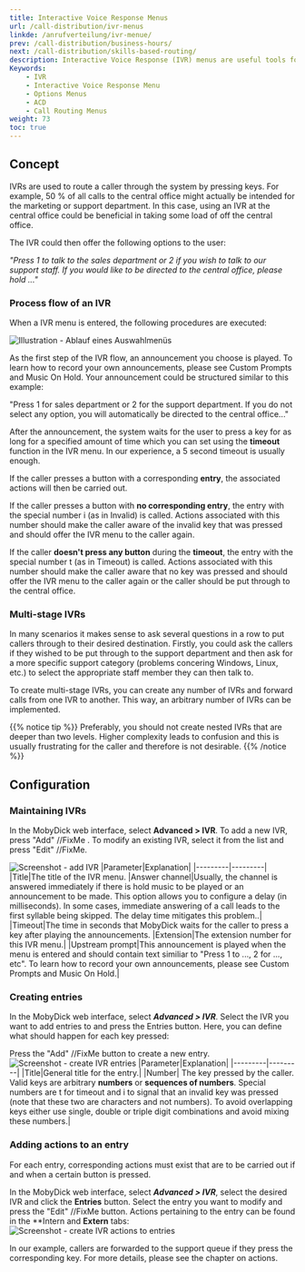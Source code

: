 ```yaml
---
title: Interactive Voice Response Menus
url: /call-distribution/ivr-menus
linkde: /anrufverteilung/ivr-menue/
prev: /call-distribution/business-hours/
next: /call-distribution/skills-based-routing/
description: Interactive Voice Response (IVR) menus are useful tools for ensuring that callers are routed more effectively and more quickly to the right agent, department or contact by providing callers with a set of options to choose from to qualify the reason for their call.
Keywords: 
    - IVR
    - Interactive Voice Response Menu
    - Options Menus
    - ACD
    - Call Routing Menus
weight: 73
toc: true
---
```



## Concept

IVRs are used to route a caller through the system by pressing keys. For example, 50 % of all calls to the central office might actually be intended for the marketing or support department. In this case, using an IVR at the central office could be beneficial in taking some load of off the central office.

The IVR could then offer the following options to the user:

*"Press 1 to talk to the sales department or 2 if you wish to talk to our support staff. If you would like to be directed to the central office, please hold ..."*

### Process flow of an IVR

When a IVR menu is entered, the following procedures are executed:

![Illustration - Ablauf eines Auswahlmenüs](../../images/ivr_ablauf.png?width=90% "Ablauf eines Auswahlmenüs")

As the first step of the IVR flow, an announcement you choose is played. To learn how to record your own announcements, please see Custom Prompts and Music On Hold. Your announcement could be structured similar to this example:
 
 "Press 1 for sales department or 2 for the support department. If you do not select any option, you will automatically be directed to the central office..."

After the announcement, the system waits for the user to press a key for as long for a specified amount of time which you can set using the **timeout** function in the IVR menu. In our experience, a 5 second timeout is usually enough.

If the caller presses a button with a corresponding **entry**, the associated actions will then be carried out.

If the caller presses a button with **no corresponding entry**, the entry with the special number i (as in Invalid) is called. Actions associated with this number should make the caller aware of the invalid key that was pressed and should offer the IVR menu to the caller again.

If the caller **doesn't press any button** during the **timeout**, the entry with the special number t (as in Timeout) is called. Actions associated with this number should make the caller aware that no key was pressed and should offer the IVR menu to the caller again or the caller should be put through to the central office.

### Multi-stage IVRs

In many scenarios it makes sense to ask several questions in a row to put callers through to their desired destination. Firstly, you could ask the callers if they wished to be put through to the support department and then ask for a more specific support category (problems concering Windows, Linux, etc.) to select the appropriate staff member they can then talk to.

To create multi-stage IVRs, you can create any number of IVRs and forward calls from one IVR to another. This way, an arbitrary number of IVRs can be implemented.

{{% notice tip %}}
Preferably, you should not create nested IVRs that are deeper than two levels. Higher complexity leads to confusion and this is usually frustrating for the caller and therefore is not desirable.
{{% /notice %}}

## Configuration

### Maintaining IVRs

In the MobyDick web interface, select **Advanced > IVR**. To add a new IVR, press "Add" //FixMe . To modify an existing IVR, select it from the list and press "Edit" //FixMe.

![Screenshot - add IVR](../../images/ivr_add.png?width=90% "add IVR")
|Parameter|Explanation|
|---------|---------|
|Title|The title of the IVR menu.
|Answer channel|Usually, the channel is answered immediately if there is hold music to be played or an announcement to be made. This option allows you to configure a delay (in milliseconds). In some cases, immediate answering of a call leads to the first syllable being skipped. The delay time mitigates this problem..|
|Timeout|The time in seconds that MobyDick waits for the caller to press a key after playing the announcements.
|Extension|The extension number for this IVR menu.|
|Upstream prompt|This announcement is played when the menu is entered and should contain text similiar to "Press 1 to ..., 2 for ..., etc". To learn how to record your own announcements, please see Custom Prompts and Music On Hold.|

### Creating entries

In the MobyDick web interface, select ***Advanced > IVR***. Select the IVR you want to add entries to and press the Entries button. Here, you can define what should happen for each key pressed:

Press the "Add" //FixMe  button to create a new entry.
![Screenshot - create IVR entries](../../images/ivr_entries.png?width=90% "create IVR entries")
|Parameter|Explanation|
|---------|---------|
|Title|General title for the entry.|
|Number| The key pressed by the caller. Valid keys are arbitrary **numbers** or **sequences of numbers**. Special numbers are t for timeout and i to signal that an invalid key was pressed (note that these two are characters and not numbers). To avoid overlapping keys either use single, double or triple digit combinations and avoid mixing these numbers.|

### Adding actions to an entry

For each entry, corresponding actions must exist that are to be carried out if and when a certain button is pressed. 

In the MobyDick web interface, select ***Advanced > IVR***, select the desired IVR and click the **Entries** button. Select the entry you want to modify and press the "Edit" //FixMe  button. Actions pertaining to the entry can be found in the **Intern and **Extern** tabs:
![Screenshot - create IVR actions to entries ](../../images/ivr_entry_detail.png?width=90% "create actions for IVR menu")

In our example, callers are forwarded to the support queue if they press the corresponding key. For more details, please see the chapter on actions.



